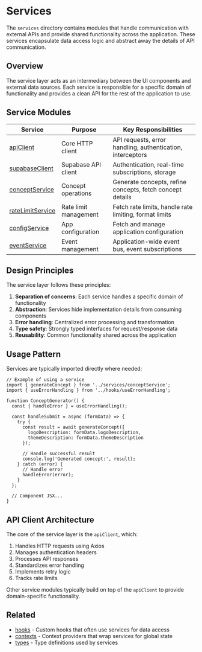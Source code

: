 # Services

The `services` directory contains modules that handle communication with external APIs and provide shared functionality across the application. These services encapsulate data access logic and abstract away the details of API communication.

## Overview

The service layer acts as an intermediary between the UI components and external data sources. Each service is responsible for a specific domain of functionality and provides a clean API for the rest of the application to use.

## Service Modules

| Service | Purpose | Key Responsibilities |
|---------|---------|----------------------|
| [apiClient](./apiClient.md) | Core HTTP client | API requests, error handling, authentication, interceptors |
| [supabaseClient](./supabaseClient.md) | Supabase API client | Authentication, real-time subscriptions, storage |
| [conceptService](./conceptService.md) | Concept operations | Generate concepts, refine concepts, fetch concept details |
| [rateLimitService](./rateLimitService.md) | Rate limit management | Fetch rate limits, handle rate limiting, format limits |
| [configService](./configService.md) | App configuration | Fetch and manage application configuration |
| [eventService](./eventService.md) | Event management | Application-wide event bus, event subscriptions |

## Design Principles

The service layer follows these principles:

1. **Separation of concerns**: Each service handles a specific domain of functionality
2. **Abstraction**: Services hide implementation details from consuming components
3. **Error handling**: Centralized error processing and transformation
4. **Type safety**: Strongly typed interfaces for request/response data
5. **Reusability**: Common functionality shared across the application

## Usage Pattern

Services are typically imported directly where needed:

```tsx
// Example of using a service
import { generateConcept } from '../services/conceptService';
import { useErrorHandling } from '../hooks/useErrorHandling';

function ConceptGenerator() {
  const { handleError } = useErrorHandling();
  
  const handleSubmit = async (formData) => {
    try {
      const result = await generateConcept({
        logoDescription: formData.logoDescription,
        themeDescription: formData.themeDescription
      });
      
      // Handle successful result
      console.log('Generated concept:', result);
    } catch (error) {
      // Handle error
      handleError(error);
    }
  };
  
  // Component JSX...
}
```

## API Client Architecture

The core of the service layer is the `apiClient`, which:

1. Handles HTTP requests using Axios
2. Manages authentication headers
3. Processes API responses
4. Standardizes error handling
5. Implements retry logic
6. Tracks rate limits

Other service modules typically build on top of the `apiClient` to provide domain-specific functionality.

## Related

- [hooks](../hooks/README.md) - Custom hooks that often use services for data access
- [contexts](../contexts/README.md) - Context providers that wrap services for global state
- [types](../types/README.md) - Type definitions used by services 